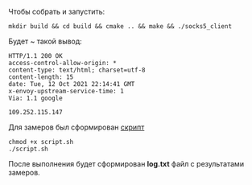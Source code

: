 Чтобы собрать и запустить: 
```shell
mkdir build && cd build && cmake .. && make && ./socks5_client
```

Будет ~ такой вывод: 

```
HTTP/1.1 200 OK
access-control-allow-origin: *
content-type: text/html; charset=utf-8
content-length: 15
date: Tue, 12 Oct 2021 22:14:41 GMT
x-envoy-upstream-service-time: 1
Via: 1.1 google

109.252.115.147
```

Для замеров был сформирован [скрипт](script.sh)

```shell
chmod +x script.sh
./script.sh

```

После выполнения будет сформирован **log.txt** файл с результатами замеров. 
